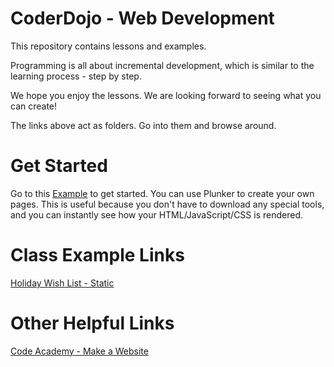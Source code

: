 CoderDojo - Web Development
===========================

This repository contains lessons and examples.  

Programming is all about incremental development, which is similar to the learning process - step by step.

We hope you enjoy the lessons.  We are looking forward to seeing what you can create!

The links above act as folders.  Go into them and browse around.

Get Started
===========

Go to this [Example](http://plnkr.co/edit/Cw1kxZ?p=preview) to get started.  You can use Plunker to create your own pages.  This is useful because you don't have to download any special tools, and you can instantly see how your HTML/JavaScript/CSS is rendered.

Class Example Links
===================

[Holiday Wish List - Static](http://plnkr.co/edit/foAa14bDrLFar6WNYFXN?p=info)

Other Helpful Links
===================
[Code Academy - Make a Website](http://www.codecademy.com/skills/make-a-website)

